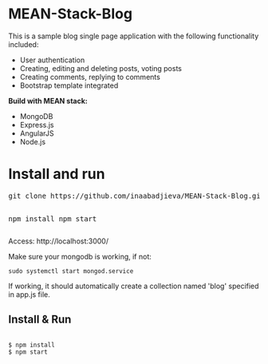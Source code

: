 # MEAN-Stack-Blog

<p>This is a sample blog single page application with the following functionality included:</p>

<ul>
<li>User authentication</li>
<li>Creating, editing and deleting posts, voting posts</li>
<li>Creating comments, replying to comments</li>
<li>Bootstrap template integrated</li>
</ul>

<p><strong>Build with MEAN stack:</strong></p>

<ul>
<li>MongoDB</li>
<li>Express.js</li>
<li>AngularJS</li>
<li>Node.js</li>
</ul>

<h1>Install and run</h1>

<div class="highlight highlight-source-shell"><pre>git clone https://github.com/inaabadjieva/MEAN-Stack-Blog.git

npm install
npm start</pre></div>

<p>Access: http://localhost:3000/</p>

<p>Make sure your mongodb is working, if not:</p>

<pre><code>sudo systemctl start mongod.service
</code></pre>
<p>If working, it should automatically create a collection named 'blog' specified in app.js file.</p>

<h2>Install &amp; Run</h2>

<pre><code>
$ npm install
$ npm start
</code></pre>

